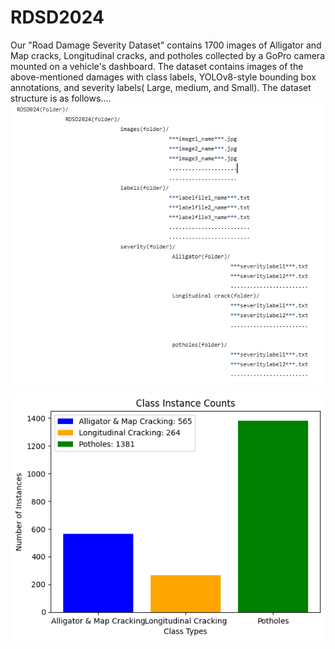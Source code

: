 # RDSD2024
Our "Road Damage Severity Dataset" contains 1700 images of Alligator and Map cracks, Longitudinal cracks, and potholes collected by a GoPro camera mounted on a vehicle's dashboard.
The dataset contains images of the above-mentioned damages with class labels, YOLOv8-style bounding box annotations, and severity labels( Large, medium, and Small). 
The dataset structure is as follows....
![My Image](Dataset_structure.png)                                    
                                                                      
                                                                                     
                                                              
                                                        
![My Image](Class_instance_count.png)  
